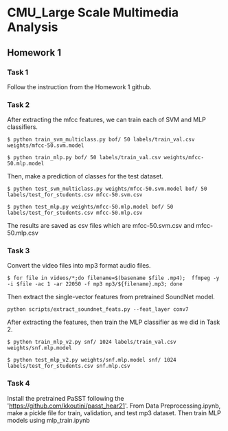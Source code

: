 # CMU_Large Scale Multimedia Analysis
## Homework 1 

### Task 1
Follow the instruction from the Homework 1 github.

### Task 2
After extracting the mfcc features, we can train each of SVM and MLP classifiers.
```
$ python train_svm_multiclass.py bof/ 50 labels/train_val.csv weights/mfcc-50.svm.model
```
```
$ python train_mlp.py bof/ 50 labels/train_val.csv weights/mfcc-50.mlp.model
```
Then, make a prediction of classes for the test dataset.
```
$ python test_svm_multiclass.py weights/mfcc-50.svm.model bof/ 50 labels/test_for_students.csv mfcc-50.svm.csv
```
```
$ python test_mlp.py weights/mfcc-50.mlp.model bof/ 50 labels/test_for_students.csv mfcc-50.mlp.csv
```
The results are saved as csv files which are mfcc-50.svm.csv and mfcc-50.mlp.csv


### Task 3
Convert the video files into mp3 format audio files.
```
$ for file in videos/*;do filename=$(basename $file .mp4);  ffmpeg -y -i $file -ac 1 -ar 22050 -f mp3 mp3/${filename}.mp3; done
```
Then extract the single-vector features from pretrained SoundNet model.
```
python scripts/extract_soundnet_feats.py --feat_layer conv7
```

After extracting the features, then train the MLP classifier as we did in Task 2.
```
$ python train_mlp_v2.py snf/ 1024 labels/train_val.csv weights/snf.mlp.model
```
```
$ python test_mlp_v2.py weights/snf.mlp.model snf/ 1024 labels/test_for_students.csv snf.mlp.csv
```


### Task 4
Install the pretrained PaSST following the 'https://github.com/kkoutini/passt_hear21'.
From Data Preprocessing.ipynb, make a pickle file for train, validation, and test mp3 dataset.
Then train MLP models using mlp_train.ipynb

